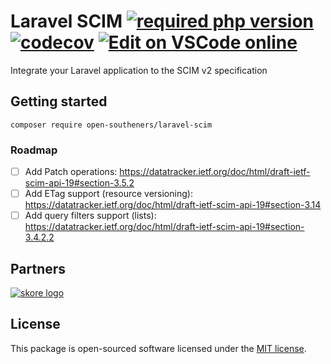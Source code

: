 Laravel SCIM [![required php version](https://img.shields.io/packagist/php-v/open-southeners/laravel-scim)](https://www.php.net/supported-versions.php) [![codecov](https://codecov.io/gh/open-southeners/laravel-scim/branch/main/graph/badge.svg?token=codecov_badge_token)](https://codecov.io/gh/open-southeners/laravel-scim) [![Edit on VSCode online](https://img.shields.io/badge/vscode-edit%20online-blue?logo=visualstudiocode)](https://vscode.dev/github/open-southeners/laravel-scim)
===

Integrate your Laravel application to the SCIM v2 specification

## Getting started

```
composer require open-southeners/laravel-scim
```

### Roadmap

- [ ] Add Patch operations: https://datatracker.ietf.org/doc/html/draft-ietf-scim-api-19#section-3.5.2
- [ ] Add ETag support (resource versioning): https://datatracker.ietf.org/doc/html/draft-ietf-scim-api-19#section-3.14
- [ ] Add query filters support (lists): https://datatracker.ietf.org/doc/html/draft-ietf-scim-api-19#section-3.4.2.2

## Partners

[![skore logo](https://github.com/open-southeners/partners/raw/main/logos/skore_logo.png)](https://getskore.com)

## License

This package is open-sourced software licensed under the [MIT license](https://opensource.org/licenses/MIT).
